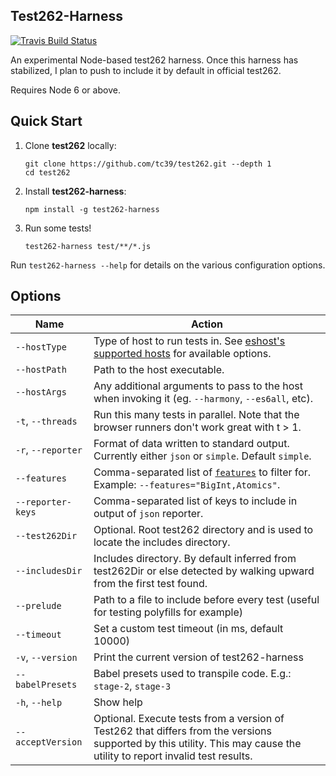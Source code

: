 ## Test262-Harness

[![Travis Build Status](https://travis-ci.org/bterlson/test262-harness.svg?branch=master)](https://travis-ci.org/bterlson/test262-harness)

An experimental Node-based test262 harness. Once this harness has stabilized, I plan to push to include it by default in official test262.

Requires Node 6 or above.

## Quick Start

1. Clone **test262** locally:
    ```
    git clone https://github.com/tc39/test262.git --depth 1
    cd test262
    ```
2. Install **test262-harness**: 
    ```
    npm install -g test262-harness
    ```
3. Run some tests!
    ```
    test262-harness test/**/*.js
    ```

Run `test262-harness --help` for details on the various configuration options.

## Options

| Name    | Action      |
|------------|---------------|
| `--hostType` | Type of host to run tests in. See [eshost's supported hosts](https://github.com/bterlson/eshost#supported-hosts) for available options.
| `--hostPath` | Path to the host executable.
| `--hostArgs` | Any additional arguments to pass to the host when invoking it (eg. `--harmony`, `--es6all`, etc). 
| `-t`, `--threads` | Run this many tests in parallel. Note that the browser runners don't work great with t > 1.
| `-r`, `--reporter` | Format of data written to standard output. Currently either `json` or `simple`. Default `simple`.
|`--features` | Comma-separated list of [`features`](https://github.com/tc39/test262/blob/master/features.txt) to filter for. Example: `--features="BigInt,Atomics"`.
|`--reporter-keys` | Comma-separated list of keys to include in output of `json` reporter.
|`--test262Dir` | Optional. Root test262 directory and is used to locate the includes directory.
|`--includesDir` | Includes directory. By default inferred from test262Dir or else detected by walking upward from the first test found.
|`--prelude` | Path to a file to include before every test (useful for testing polyfills for example)
|`--timeout` | Set a custom test timeout (in ms, default 10000)
|`-v`, `--version` | Print the current version of test262-harness
|`--babelPresets` | Babel presets used to transpile code. E.g.: `stage-2`, `stage-3`
|`-h`, `--help` | Show help
| `--acceptVersion` | Optional. Execute tests from a version of Test262 that differs from the versions supported by this utility. This may cause the utility to report invalid test results.
